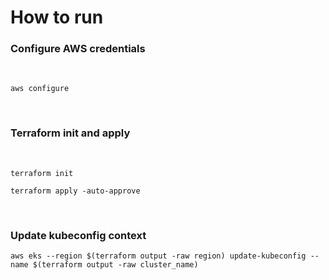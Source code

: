 # How to run
### **Configure AWS credentials**
<br>

    aws configure
<br>

### **Terraform init and apply**
<br>

    terraform init

    terraform apply -auto-approve
<br>

### **Update kubeconfig context**

    aws eks --region $(terraform output -raw region) update-kubeconfig --name $(terraform output -raw cluster_name)